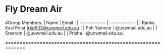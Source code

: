 # Fly Dream Air

#Group Members:
|     Name      |     Email     | 
| ------------- | ------------- |
| Ranko Kasi Polat  |rkp503@uowmail.edu.au  |
| Poh Yamone        | @uowmail.edu.au  |
| Sreeram           | @uowmail.edu.au  |
| Prisha            | @uowmail.edu.au|

=============================================================

